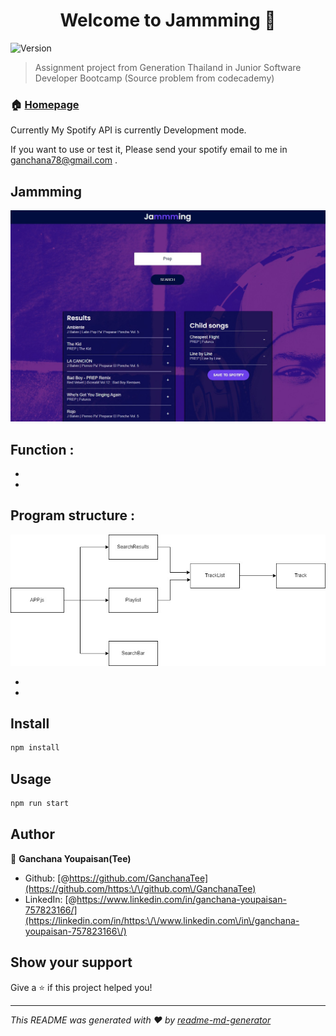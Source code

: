<h1 align="center">Welcome to Jammming 👋</h1>
<p>
  <img alt="Version" src="https://img.shields.io/badge/version-0.1.0-blue.svg?cacheSeconds=2592000" />
</p>

> Assignment project from Generation Thailand in Junior Software Developer Bootcamp (Source problem from codecademy) 

### 🏠 [Homepage](http://jammming-tee.surge.sh/)
Currently My Spotify API is currently Development mode.

If you want to use or test it, Please send your spotify email to me in ganchana78@gmail.com .

## Jammming
<img src="./src/components/img/jammmingPreview.jpg" alt="not found" title="Jammming preview">

## Function :
* 
* 

## Program structure :
<img src="./src/components/img/jammmingTreeDiagram.jpg" alt="not found" title="Jammming Tree Diagram">


* 
* 

## Install

```sh
npm install
```

## Usage

```sh
npm run start
```

## Author

👤 **Ganchana Youpaisan(Tee)**

* Github: [@https://github.com/GanchanaTee](https://github.com/https:\/\/github.com\/GanchanaTee)
* LinkedIn: [@https://www.linkedin.com/in/ganchana-youpaisan-757823166/](https://linkedin.com/in/https:\/\/www.linkedin.com\/in\/ganchana-youpaisan-757823166\/)

## Show your support

Give a ⭐️ if this project helped you!

***
_This README was generated with ❤️ by [readme-md-generator](https://github.com/kefranabg/readme-md-generator)_